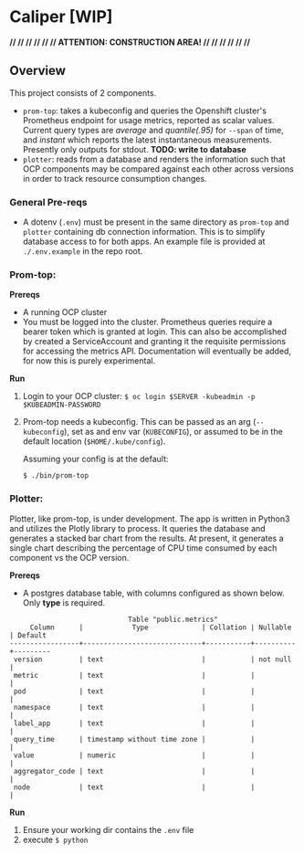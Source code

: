 # Caliper [WIP]

**// // // // // // ATTENTION: CONSTRUCTION AREA! // // // // // //**

## Overview

This project consists of 2 components.

- `prom-top`: takes a kubeconfig and queries the Openshift cluster's Prometheus endpoint for usage metrics, reported as scalar values.
 Current query types are _average_ and _quantile(.95)_ for `--span` of time, and _instant_ which reports the latest instantaneous measurements.
 Presently only outputs for stdout.  **TODO: write to database**
- `plotter`: reads from a database and renders the information such that OCP components may be compared against each other across versions 
in order to track resource consumption changes.

### General Pre-reqs

- A dotenv (`.env`) must be present in the same directory as `prom-top` and `plotter` containing db connection information.  This 
is to simplify database access to for both apps.  An example file is provided at `./.env.example` in the repo root.

### Prom-top:

**Prereqs**

- A running OCP cluster
- You must be logged into the cluster. Prometheus queries require a bearer token which is granted at login.  This can also be 
accomplished by created a ServiceAccount and granting it the requisite permissions for accessing the metrics API. Documentation
will eventually be added, for now this is purely experimental.

**Run**

1. Login to your OCP cluster:
`$ oc login $SERVER -kubeadmin -p $KUBEADMIN-PASSWORD`
1. Prom-top needs a kubeconfig.  This can be passed as an arg (`--kubeconfig`), set as and env var (`KUBECONFIG`), or assumed to be in the
default location (`$HOME/.kube/config`). 

    Assuming your config is at the default:
    
    `$ ./bin/prom-top`
    
### Plotter:

Plotter, like prom-top, is under development.  The app is written in Python3 and utilizes the Plotly library to process.
It queries the database and generates a stacked bar chart from the results.  At present, it generates a single chart describing
the percentage of CPU time consumed by each component vs the OCP version.

**Prereqs**

- A postgres database table, with columns configured as shown below.  Only **type** is required. 

```
                             Table "public.metrics"
     Column      |            Type             | Collation | Nullable | Default
-----------------+-----------------------------+-----------+----------+---------
 version         | text                        |           | not null |
 metric          | text                        |           |          |
 pod             | text                        |           |          |
 namespace       | text                        |           |          |
 label_app       | text                        |           |          |
 query_time      | timestamp without time zone |           |          |
 value           | numeric                     |           |          |
 aggregator_code | text                        |           |          |
 node            | text                        |           |          |
```

**Run**

1. Ensure your working dir contains the `.env` file
1. execute `$ python `
